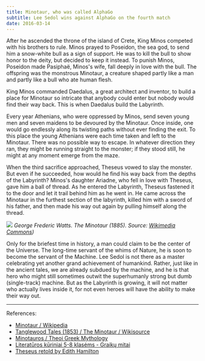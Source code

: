 ```yaml
---
title: Minotaur, who was called AlphaGo
subtitle: Lee Sedol wins against AlphaGo on the fourth match
date: 2016-03-14
---
```



After he ascended the throne of the island of Crete, King Minos competed with his brothers to rule. Minos prayed to Poseidon, the sea god, to send him a snow-white bull as a sign of support. He was to kill the bull to show honor to the deity, but decided to keep it instead. To punish Minos, Poseidon made Pasiphaë, Minos's wife, fall deeply in love with the bull. The offspring was the monstrous Minotaur, a creature shaped partly like a man and partly like a bull who ate human flesh.

King Minos commanded Daedalus, a great architect and inventor, to build a place for Minotaur so intricate that anybody could enter but nobody would find their way back. This is when Daedalus build the Labyrinth.

Every year Athenians, who were oppressed by Minos, send seven young men and seven maidens to be devoured by the Minotaur. Once inside, one would go endlessly along its twisting paths without ever finding the exit. To this place the young Athenians were each time taken and left to the Minotaur. There was no possible way to escape. In whatever direction they ran, they might be running straight to the monster; if they stood still, he might at any moment emerge from the maze.

When the third sacrifice approached, Theseus vowed to slay the monster. But even if he succeeded, how would he find his way back from the depths of the Labyrinth? Minos's daughter Ariadne, who fell in love with Theseus, gave him a ball of thread. As he entered the Labyrinth, Theseus fastened it to the door and let it trail behind him as he went in. He came across the Minotaur in the furthest section of the labyrinth, killed him with a sword of his father, and then made his way out again by pulling himself along the thread.

![](https://upload.wikimedia.org/wikipedia/commons/e/ec/George_Frederic_Watts_-_The_Minotaur_-_Google_Art_Project.jpg)
*George Frederic Watts. The Minotaur (1885). Source: [Wikimedia Commons](https://commons.wikimedia.org/wiki/File:George_Frederic_Watts_-_The_Minotaur_-_Google_Art_Project.jpg))*


Only for the briefest time in history, a man could claim to be the center of the Universe. The long-time servant of the whims of Nature, he is soon to become the servant of the Machine. Lee Sedol is not there as a master celebrating yet another grand achievement of humankind. Rather, just like in the ancient tales, we are already subdued by the machine, and he is that hero who might still sometimes outwit the superhumanly strong but dumb (single-track) machine. But as the Labyrinth is growing, it will not matter who actually lives inside it, for not even heroes will have the ability to make their way out.


---

References:

- [Minotaur / Wikipedia](https://en.wikipedia.org/wiki/Minotaur)
- [Tanglewood Tales (1853) / The Minotaur / Wikisource](https://en.wikisource.org/wiki/Tanglewood_Tales_%281853%29/The_Minotaur)
- [Minotauros / Theoi Greek Mythology](https://www.theoi.com/Ther/Minotauros.html)
- [Literatūros kūriniai 5-8 klasėms - Graikų mitai](http://ebiblioteka.mkp.emokykla.lt/kuriniai/graiku_mitai/)
- [Theseus retold by Edith Hamilton](https://pa01000192.schoolwires.net/cms/lib7/PA01000192/Centricity/Domain/132/Theseus_Text.pdf)